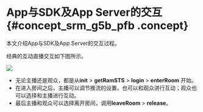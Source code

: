 # App与SDK及App Server的交互 {#concept_srm_g5b_pfb .concept}

本文介绍App与SDK及App Server的交互过程。

经典的互动直播交互如下图所示。

![](http://static-aliyun-doc.oss-cn-hangzhou.aliyuncs.com/assets/img/20909/154061479314336_zh-CN.png)

-   无论主播还是观众，都是从**init** \> **getRamSTS** \> **login** \> **enterRoom** 开始。
-   在进入房间之后，主播可以调节推流的设置，也可以和观众进行互动；观众也可以选择和主播进行互动。
-   最后主播和观众可以选择离开房间，调用**leaveRoom** \> **release**。

